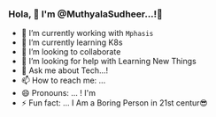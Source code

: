 ### Hola, 👋 I'm @MuthyalaSudheer...!👋

- 🔭 I’m currently working with `Mphasis`
- 🌱 I’m currently learning K8s
- 👯 I’m looking to collaborate 
- 🤔 I’m looking for help with Learning New Things
- 💬 Ask me about  Tech...!
- 📫 How to reach me: ...
- 😄 Pronouns: ... !  I'm
- ⚡ Fun fact: ... I Am a Boring Person in 21st centur😎
